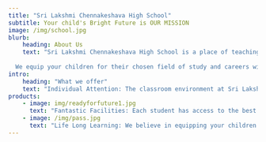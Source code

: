 ```yaml
---
title: "Sri Lakshmi Chennakeshava High School"
subtitle: Your child's Bright Future is OUR MISSION
image: /img/school.jpg
blurb:
    heading: About Us
    text: "Sri Lakshmi Chennakeshava High School is a place of teaching excellence, where your children can feel at home while learning the skills that will help them thrive after their school years are over. As a parent, what more can you ask for?
    
  We equip your children for their chosen field of study and careers with lifelong learning skills."
intro:
    heading: "What we offer"
    text: "Individual Attention: The classroom environment at Sri Lakshmi Chennakeshava High School allows your childs’ educators to give them the time and attention that they need in order to succeed. We believe in keeping class numbers low to maximum learning potential."
products:
    - image: img/readyforfuture1.jpg
      text: "Fantastic Facilities: Each student has access to the best possible learning technologies, as well having guest classes from industry professionals. We believe this better prepares your child for their careers or own businesses."
    - image: /img/pass.jpg
      text: "Life Long Learning: We believe in equipping your children with the skills to be able to learn for the rest of their lives! By instilling in them a method of analytical thinking, we believe they will be able to be independent thinkers and be high performers in their chosen careers."
---
```


